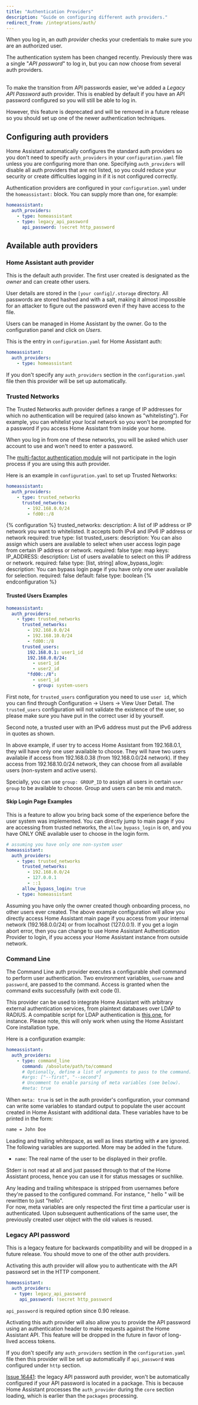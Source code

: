 ```yaml
---
title: "Authentication Providers"
description: "Guide on configuring different auth providers."
redirect_from: /integrations/auth/
---
```


When you log in, an _auth provider_ checks your credentials to make sure you are an authorized user.

<div class='note'>

The authentication system has been changed recently. Previously there was a single "_API password_" to log in, but you can now choose from several auth providers.<br/> <br/>

To make the transition from API passwords easier, we've added a _Legacy API Password_ auth provider. This is enabled by default if you have an API password configured so you will still be able to log in.

However, this feature is deprecated and will be removed in a future release so you should set up one of the newer authentication techniques.

</div>

## Configuring auth providers

<div class='note warning'>

Home Assistant automatically configures the standard auth providers so you don't need to specify `auth_providers` in your `configuration.yaml` file unless you are configuring more than one. Specifying `auth_providers` will disable all auth providers that are not listed, so you could reduce your security or create difficulties logging in if it is not configured correctly.

</div>

Authentication providers are configured in your `configuration.yaml` under the `homeassistant:` block. You can supply more than one, for example:

```yaml
homeassistant:
  auth_providers:
    - type: homeassistant
    - type: legacy_api_password
      api_password: !secret http_password
```

## Available auth providers

### Home Assistant auth provider

This is the default auth provider. The first user created is designated as the _owner_ and can create other users.

User details are stored in the `[your config]/.storage`  directory. All passwords are stored hashed and with a salt, making it almost impossible for an attacker to figure out the password even if they have access to the file.

Users can be managed in Home Assistant by the owner. Go to the configuration panel and click on _Users_.

This is the entry in `configuration.yaml` for Home Assistant auth:

```yaml
homeassistant:
  auth_providers:
    - type: homeassistant
```

If you don't specify any `auth_providers` section in the `configuration.yaml` file then this provider will be set up automatically.

### Trusted Networks

The Trusted Networks auth provider defines a range of IP addresses for which no authentication will be required (also known as "whitelisting"). For example, you can whitelist your local network so you won't be prompted for a password if you access Home Assistant from inside your home.

When you log in from one of these networks, you will be asked which user account to use and won't need to enter a password.

<div class='note info'>

The [multi-factor authentication module](/docs/authentication/multi-factor-auth/) will not participate in the login process if you are using this auth provider.

</div>

Here is an example in `configuration.yaml` to set up Trusted Networks:

```yaml
homeassistant:
  auth_providers:
    - type: trusted_networks
      trusted_networks:
        - 192.168.0.0/24
        - fd00::/8
```

{% configuration %}
trusted_networks:
  description: A list of IP address or IP network you want to whitelisted. It accepts both IPv4 and IPv6 IP address or network
  required: true
  type: list
trusted_users:
  description: You can also assign which users are available to select when user access login page from certain IP address or network.
  required: false
  type: map
  keys:
    IP_ADDRESS:
      description: List of users available to select on this IP address or network.
      required: false
      type: [list, string]
allow_bypass_login:
  description: You can bypass login page if you have only one user available for selection.
  required: false
  default: false
  type: boolean
{% endconfiguration %}

#### Trusted Users Examples

```yaml
homeassistant:
  auth_providers:
    - type: trusted_networks
      trusted_networks:
        - 192.168.0.0/24
        - 192.168.10.0/24
        - fd00::/8
      trusted_users:
        192.168.0.1: user1_id
        192.168.0.0/24:
          - user1_id
          - user2_id
        "fd00::/8":
          - user1_id
          - group: system-users
```

First note, for `trusted_users` configuration you need to use `user id`, which you can find through Configuration -> Users -> View User Detail. The `trusted_users` configuration will not validate the existence of the user, so please make sure you have put in the correct user id by yourself.

Second note, a trusted user with an IPv6 address must put the IPv6 address in quotes as shown.

In above example, if user try to access Home Assistant from 192.168.0.1, they will have only one user available to choose. They will have two users available if access from 192.168.0.38 (from 192.168.0.0/24 network). If they access from 192.168.10.0/24 network, they can choose from all available users (non-system and active users).

Specially, you can use `group: GROUP_ID` to assign all users in certain `user group` to be available to choose. Group and users can be mix and match.

#### Skip Login Page Examples

This is a feature to allow you bring back some of the experience before the user system was implemented. You can directly jump to main page if you are accessing from trusted networks, the `allow_bypass_login` is on, and you have ONLY ONE available user to choose in the login form.

```yaml
# assuming you have only one non-system user
homeassistant:
  auth_providers:
    - type: trusted_networks
      trusted_networks:
        - 192.168.0.0/24
        - 127.0.0.1
        - ::1
      allow_bypass_login: true
    - type: homeassistant
```

Assuming you have only the owner created though onboarding process, no other users ever created. The above example configuration will allow you directly access Home Assistant main page if you access from your internal network (192.168.0.0/24) or from localhost (127.0.0.1). If you get a login abort error, then you can change to use Home Assistant Authentication Provider to login, if you access your Home Assistant instance from outside network.

### Command Line

The Command Line auth provider executes a configurable shell command to perform user authentication. Two environment variables, `username` and `password`, are passed to the command. Access is granted when the command exits successfully (with exit code 0).

This provider can be used to integrate Home Assistant with arbitrary external authentication services, from plaintext databases over LDAP to RADIUS. A compatible script for LDAP authentication is [this one](https://github.com/efficiosoft/ldap-auth-sh), for instance. Please note, this will only work when using the Home Assistant Core installation type.

Here is a configuration example:

```yaml
homeassistant:
  auth_providers:
    - type: command_line
      command: /absolute/path/to/command
      # Optionally, define a list of arguments to pass to the command.
      #args: ["--first", "--second"]
      # Uncomment to enable parsing of meta variables (see below).
      #meta: true
```

When `meta: true` is set in the auth provider's configuration, your command can write some variables to standard output to populate the user account created in Home Assistant with additional data. These variables have to be printed in the form:

```txt
name = John Doe
```

Leading and trailing whitespace, as well as lines starting with `#` are ignored. The following variables are supported. More may be added in the future.

* `name`: The real name of the user to be displayed in their profile.

Stderr is not read at all and just passed through to that of the Home Assistant process, hence you can use it for status messages or suchlike.

<div class='note'>
Any leading and trailing whitespace is stripped from usernames before they're passed to the configured command. For instance, " hello  " will be rewritten to just "hello".
</div>

<div class='note'>
For now, meta variables are only respected the first time a particular user is authenticated. Upon subsequent authentications of the same user, the previously created user object with the old values is reused.
</div>

### Legacy API password

<div class='note warning'>
This is a legacy feature for backwards compatibility and will be dropped in a future release. You should move to one of the other auth providers.
</div>

Activating this auth provider will allow you to authenticate with the API password set in the HTTP component.

```yaml
homeassistant:
  auth_providers:
   - type: legacy_api_password
     api_password: !secret http_password
```

`api_password` is required option since 0.90 release.

Activating this auth provider will also allow you to provide the API password using an authentication header to make requests against the Home Assistant API. This feature will be dropped in the future in favor of long-lived access tokens.

If you don't specify any `auth_providers` section in the `configuration.yaml` file then this provider will be set up automatically if `api_password` was configured under `http` section.

<div class='note warning'>

[Issue 16441](https://github.com/home-assistant/home-assistant/issues/16441): the legacy API password auth provider, won't be automatically configured if your API password is located in a package. This is because Home Assistant processes the `auth_provider` during the `core` section loading, which is earlier than the `packages` processing.

</div>
